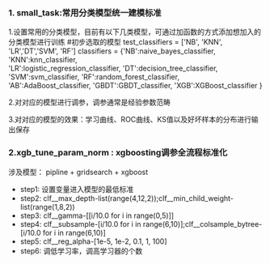 ### 1. small_task:常用分类模型统一建模标准
1.设置常用的分类模型，目前有以下几类模型，可通过加函数的方式添加想加入的分类模型进行训练
 #初步选取的模型
    test_classifiers = ['NB', 'KNN', 'LR','DT','SVM', 'RF'] 
    classifiers = {'NB':naive_bayes_classifier,   
                   'KNN':knn_classifier,  
                   'LR':logistic_regression_classifier,
                   'DT':decision_tree_classifier,
                   'SVM':svm_classifier, 
                   'RF':random_forest_classifier,
                   'AB':AdaBoost_classifier,
                   'GBDT':GBDT_classifier,
                   'XGB':XGBoost_classifier
        }


2.对对应的模型进行调参，调参通常是经验参数范畴

3.对对应的模型的效果：学习曲线、ROC曲线、KS值以及好坏样本的分布进行输出保存



### 2.xgb_tune_param_norm : xgboosting调参全流程标准化
涉及模型： pipline + gridsearch + xgboost
+ step1: 设置变量进入模型的最低标准
+ step2: clf__max_depth-list(range(4,12,2));clf__min_child_weight-list(range(1,8,2))
+ step3: clf__gamma-[[i/10.0 for i in range(0,5)]]
+ step4: clf__subsample-[i/10.0 for i in range(6,10)];clf__colsample_bytree-[i/10.0 for i in range(6,10)]
+ step5: clf__reg_alpha-[1e-5, 1e-2, 0.1, 1, 100]
+ step6: 调低学习率，调高学习器的个数
